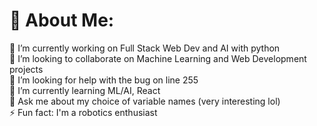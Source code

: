 # 💫 About Me:
🔭 I’m currently working on Full Stack Web Dev and AI with python<br>👯 I’m looking to collaborate on Machine Learning and Web Development projects<br>🤝 I’m looking for help with the bug on line 255 <br>🌱 I’m currently learning ML/AI, React<br>💬 Ask me about my choice of variable names (very interesting lol)<br>⚡ Fun fact: I'm a robotics enthusiast
